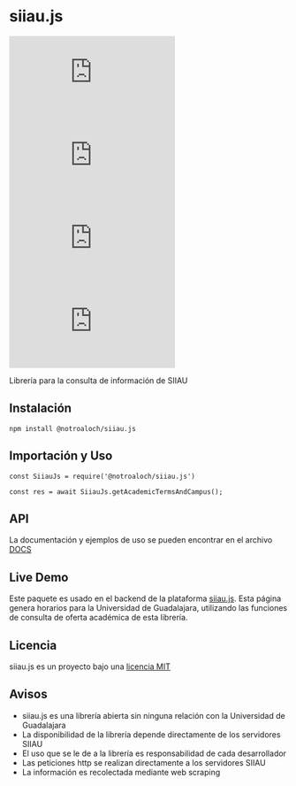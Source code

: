 # siiau.js

![npm (scoped)](https://img.shields.io/npm/v/@notroaloch/siiau.js) ![npm bundle size (scoped)](https://img.shields.io/bundlephobia/min/@notroaloch/siiau.js) ![Libraries.io dependency status for latest release, scoped npm package](https://img.shields.io/librariesio/release/npm/@notroaloch/siiau.js) ![NPM](https://img.shields.io/npm/l/@notroaloch/siiau.js)

Librería para la consulta de información de SIIAU

## Instalación

```
npm install @notroaloch/siiau.js
```

## Importación y Uso

```
const SiiauJs = require('@notroaloch/siiau.js')

const res = await SiiauJs.getAcademicTermsAndCampus();
```

## API

La documentación y ejemplos de uso se pueden encontrar en el archivo [DOCS](https://github.com/notroaloch/siiau.js/blob/main/DOCS.md)

## Live Demo

Este paquete es usado en el backend de la plataforma [siiau.js](https://siiaujs.roaloch.xyz/home). Esta página genera horarios para la Universidad de Guadalajara, utilizando las funciones de consulta de oferta académica de esta librería.

## Licencia

siiau.js es un proyecto bajo una [licencia MIT](https://github.com/notroaloch/siiau.js/blob/main/LICENSE.md)

## Avisos

- siiau.js es una librería abierta sin ninguna relación con la Universidad de Guadalajara
- La disponibilidad de la librería depende directamente de los servidores SIIAU
- El uso que se le de a la librería es responsabilidad de cada desarrollador
- Las peticiones http se realizan directamente a los servidores SIIAU
- La información es recolectada mediante web scraping
